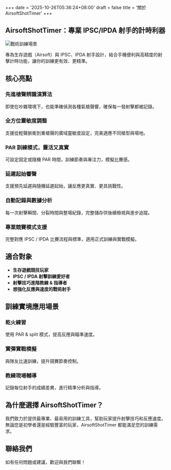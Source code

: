 +++
date = '2025-10-26T05:36:24+08:00'
draft = false
title = '關於 AirsoftShotTimer'
+++

## AirsoftShotTimer：專業 IPSC/IPDA 射手的計時利器

![戰術訓練場景](/images/about/main.png)

專為生存遊戲（Airsoft）與 IPSC、IPDA 射手設計，結合手機便利與高精度的射擊計時功能，讓你的訓練更有效、更精準。

## 核心亮點

### 先進槍聲辨識演算法

即使在吵雜環境下，也能準確偵測各種氣槍聲響，確保每一發射擊都被記錄。

### 全方位靈敏度調整

支援從輕聲脈衝到重槍聲的廣域靈敏度設定，完美適應不同槍型與場地。

### PAR 訓練模式，靈活又真實

可設定固定或隨機 PAR 時間，訓練節奏與專注力，模擬比賽感。

### 延遲起始響聲

支援預先延遲與隨機延遲起始，讓反應更真實、更具挑戰性。

### 自動記錄與數據分析

每一次射擊瞬間、分裂時間與整場紀錄，完整儲存供後續檢視與進步追蹤。

### 專業競賽模式支援

完整對應 IPSC / IPDA 比賽流程與標準，適用正式訓練與實戰模擬。

## 適合對象

- **生存遊戲競技玩家**
- **IPSC / IPDA 射擊訓練愛好者**
- **射擊技巧進階教練 & 指導者**
- **想強化反應與速度的戰術射手**

## 訓練實境應用場景

### 乾火練習

使用 PAR & split 模式，提高反應與瞄準速度。

### 實彈實戰模擬

與隊友比速訓練，提升競賽節奏控制。

### 教練現場輔導

記錄每位射手的成績差異，進行精準分析與指導。

## 為什麼選擇 AirsoftShotTimer？

我們致力於提供最專業、最易用的訓練工具，幫助玩家提升射擊技巧和反應速度。無論您是初學者還是經驗豐富的玩家，AirsoftShotTimer 都能滿足您的訓練需求。

## 聯絡我們

如有任何問題或建議，歡迎與我們聯繫！
